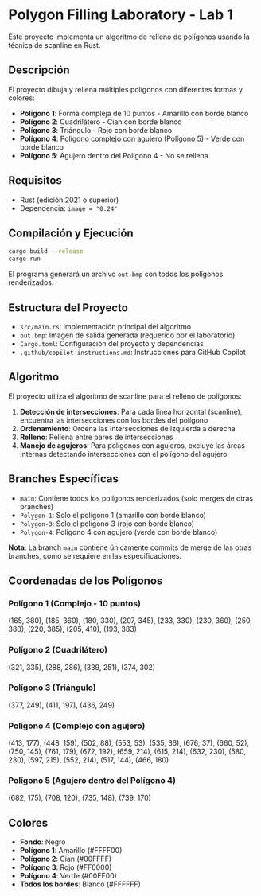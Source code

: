 # Polygon Filling Laboratory - Lab 1

Este proyecto implementa un algoritmo de relleno de polígonos usando la técnica de scanline en Rust.

## Descripción

El proyecto dibuja y rellena múltiples polígonos con diferentes formas y colores:

- **Polígono 1**: Forma compleja de 10 puntos - Amarillo con borde blanco
- **Polígono 2**: Cuadrilátero - Cian con borde blanco  
- **Polígono 3**: Triángulo - Rojo con borde blanco
- **Polígono 4**: Polígono complejo con agujero (Polígono 5) - Verde con borde blanco
- **Polígono 5**: Agujero dentro del Polígono 4 - No se rellena

## Requisitos

- Rust (edición 2021 o superior)
- Dependencia: `image = "0.24"`

## Compilación y Ejecución

```bash
cargo build --release
cargo run
```

El programa generará un archivo `out.bmp` con todos los polígonos renderizados.

## Estructura del Proyecto

- `src/main.rs`: Implementación principal del algoritmo
- `out.bmp`: Imagen de salida generada (requerido por el laboratorio)
- `Cargo.toml`: Configuración del proyecto y dependencias
- `.github/copilot-instructions.md`: Instrucciones para GitHub Copilot

## Algoritmo

El proyecto utiliza el algoritmo de scanline para el relleno de polígonos:

1. **Detección de intersecciones**: Para cada línea horizontal (scanline), encuentra las intersecciones con los bordes del polígono
2. **Ordenamiento**: Ordena las intersecciones de izquierda a derecha
3. **Relleno**: Rellena entre pares de intersecciones
4. **Manejo de agujeros**: Para polígonos con agujeros, excluye las áreas internas detectando intersecciones con el polígono del agujero

## Branches Específicas

- `main`: Contiene todos los polígonos renderizados (solo merges de otras branches)
- `Polygon-1`: Solo el polígono 1 (amarillo con borde blanco)
- `Polygon-3`: Solo el polígono 3 (rojo con borde blanco)  
- `Polygon-4`: Polígono 4 con agujero (verde con borde blanco)

**Nota**: La branch `main` contiene únicamente commits de merge de las otras branches, como se requiere en las especificaciones.

## Coordenadas de los Polígonos

### Polígono 1 (Complejo - 10 puntos)
(165, 380), (185, 360), (180, 330), (207, 345), (233, 330), (230, 360), (250, 380), (220, 385), (205, 410), (193, 383)

### Polígono 2 (Cuadrilátero)  
(321, 335), (288, 286), (339, 251), (374, 302)

### Polígono 3 (Triángulo)
(377, 249), (411, 197), (436, 249)

### Polígono 4 (Complejo con agujero)
(413, 177), (448, 159), (502, 88), (553, 53), (535, 36), (676, 37), (660, 52), (750, 145), (761, 179), (672, 192), (659, 214), (615, 214), (632, 230), (580, 230), (597, 215), (552, 214), (517, 144), (466, 180)

### Polígono 5 (Agujero dentro del Polígono 4)
(682, 175), (708, 120), (735, 148), (739, 170)

## Colores

- **Fondo**: Negro
- **Polígono 1**: Amarillo (#FFFF00)
- **Polígono 2**: Cian (#00FFFF)
- **Polígono 3**: Rojo (#FF0000)
- **Polígono 4**: Verde (#00FF00)
- **Todos los bordes**: Blanco (#FFFFFF)

